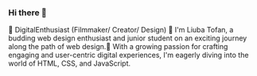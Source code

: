 ### Hi there 👋
🌱 DigitalEnthusiast (Filmmaker/ Creator/ Design)
💬 I'm Liuba Tofan, a budding web design enthusiast and junior student on an exciting journey along the path of web design.🔭 With a growing passion for crafting engaging and user-centric digital experiences, I'm eagerly diving into the world of HTML, CSS, and JavaScript. 
<!--
**LTofan/LTofan** is a ✨ _special_ ✨ repository because its `README.md` (this file) appears on your GitHub profile.

Here are some ideas to get you started:

- 🔭 I’m currently working on ...
- 🌱 I’m currently learning ...
- 👯 I’m looking to collaborate on ...
- 🤔 I’m looking for help with ...
- 💬 Ask me about ...
- 📫 How to reach me: ...
- 😄 Pronouns: ...
- ⚡ Fun fact: ...
-->
